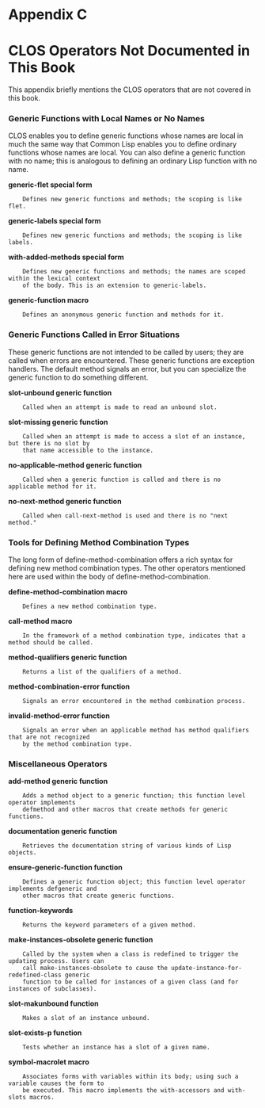 #  Appendix C 
#  CLOS Operators Not Documented in This Book

This appendix briefly mentions the CLOS operators that are not covered in this book.

### Generic Functions with Local Names or No Names

CLOS enables you to define generic functions whose names are local in much the same way that Common Lisp enables you to define ordinary functions whose names are local. You can also define a generic function with no name; this is analogous to defining an ordinary Lisp function with no name.

**generic-flet special form**

		Defines new generic functions and methods; the scoping is like flet.

**generic-labels special form** 

		Defines new generic functions and methods; the scoping is like labels.

**with-added-methods special form** 

		Defines new generic functions and methods; the names are scoped within the lexical context
		of the body. This is an extension to generic-labels.

**generic-function macro** 

		Defines an anonymous generic function and methods for it.

###   Generic Functions Called in Error Situations 

These generic functions are not intended to be called by users; they are called when errors are encountered. These generic functions are exception handlers. The default method signals an error, but you can specialize the generic function to do something different.

**slot-unbound generic function** 

		Called when an attempt is made to read an unbound slot.

**slot-missing generic function** 

		Called when an attempt is made to access a slot of an instance, but there is no slot by
		that name accessible to the instance.

**no-applicable-method generic function** 

		Called when a generic function is called and there is no applicable method for it.

**no-next-method generic function**

		Called when call-next-method is used and there is no "next method."

###  Tools for Defining Method Combination Types

The long form of define-method-combination offers a rich syntax for defining new method combination types. The other operators mentioned here are used within the body of define-method-combination.

**define-method-combination macro** 

		Defines a new method combination type. 

**call-method macro** 

		In the framework of a method combination type, indicates that a method should be called.

**method-qualifiers generic function** 

		Returns a list of the qualifiers of a method. 

**method-combination-error function** 

		Signals an error encountered in the method combination process.

**invalid-method-error function** 

		Signals an error when an applicable method has method qualifiers that are not recognized
		by the method combination type.

### Miscellaneous Operators

**add-method generic function** 

		Adds a method object to a generic function; this function level operator implements
		defmethod and other macros that create methods for generic functions.

**documentation generic function** 

		Retrieves the documentation string of various kinds of Lisp objects.

**ensure-generic-function function** 

		Defines a generic function object; this function level operator implements defgeneric and
		other macros that create generic functions.

**function-keywords** 

		Returns the keyword parameters of a given method.

**make-instances-obsolete generic function** 

		Called by the system when a class is redefined to trigger the updating process. Users can
		call make-instances-obsolete to cause the update-instance-for-redefined-class generic
		function to be called for instances of a given class (and for instances of subclasses).

**slot-makunbound function** 

		Makes a slot of an instance unbound.

**slot-exists-p function** 

		Tests whether an instance has a slot of a given name. 

**symbol-macrolet macro** 

		Associates forms with variables within its body; using such a variable causes the form to
		be executed. This macro implements the with-accessors and with-slots macros.